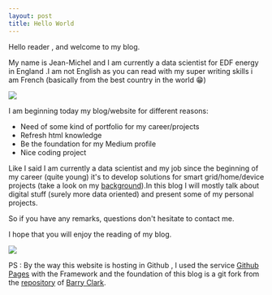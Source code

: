 ```yaml
---
layout: post
title: Hello World
---
```


Hello reader , and welcome to my blog.

My name is Jean-Michel and I am currently a data scientist for EDF energy in England .I am not English as you can read with my super writing skills i am French (basically from the best country in the world 😁)

<img src="https://media.giphy.com/media/3o6Mbpr6efZdNVXSQU/giphy.gif" class="center-image">

I am beginning today my blog/website for different reasons:
- Need of some kind of portfolio for my career/projects
- Refresh html knowledge
- Be the foundation for my Medium profile
- Nice coding project

Like I said I am currently a data scientist and my job since the beginning of my career (quite young) it's to develop solutions for smart grid/home/device projects (take a look on my [background](www)).In this blog I will mostly talk about digital stuff (surely more data oriented) and present some of my personal projects.

So if you have any remarks, questions don't hesitate to contact me.

I hope that you will enjoy the reading of my blog.

<img src="https://media.giphy.com/media/k39w535jFPYrK/giphy.gif" class="center-image">


PS : By the way this website is hosting in Github , I used the service [Github Pages]("https://pages.github.com/") with the Framework and the foundation of this blog is a git fork from the [repository]("https://github.com/barryclark/jekyll-now") of [Barry Clark]("https://github.com/barryclark").
